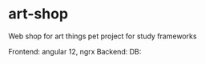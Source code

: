 # art-shop
Web shop for art things pet project for study frameworks

Frontend: angular 12, ngrx
Backend: 
DB:

